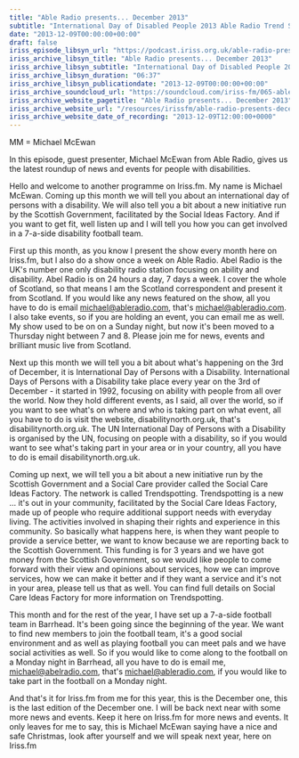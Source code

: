 ```yaml
---
title: "Able Radio presents... December 2013"
subtitle: "International Day of Disabled People 2013 Able Radio Trend Spotting / Social Care Ideas Factory."
date: "2013-12-09T00:00:00+00:00"
draft: false
iriss_episode_libsyn_url: "https://podcast.iriss.org.uk/able-radio-presents-december-2013-1"
iriss_archive_libsyn_title: "Able Radio presents... December 2013"
iriss_archive_libsyn_subtitle: "International Day of Disabled People 2013 Able Radio Trend Spotting / Social Care Ideas Factory"
iriss_archive_libsyn_duration: "06:37"
iriss_archive_libsyn_publicationdate: "2013-12-09T00:00:00+00:00"
iriss_archive_soundcloud_url: "https://soundcloud.com/iriss-fm/065-able-radio-presents"
iriss_archive_website_pagetitle: "Able Radio presents... December 2013"
iriss_archive_website_url: "/resources/irissfm/able-radio-presents-december-2013"
iriss_archive_website_date_of_recording: "2013-12-09T12:00:00+0000"
---
```

MM = Michael McEwan

In this episode, guest presenter, Michael McEwan from Able Radio, gives us the latest roundup of news and events for people with disabilities.

Hello and welcome to another programme on Iriss.fm. My name is Michael McEwan. Coming up this month we will tell you about an international day of persons with a disability. We will also tell you a bit about a new initiative run by the Scottish Government, facilitated by the Social Ideas Factory. And if you want to get fit, well listen up and I will tell you how you can get involved in a 7-a-side disability football team.

First up this month, as you know I present the show every month here on Iriss.fm, but I also do a show once a week on Able Radio. Abel Radio is the UK's number one only disability radio station focusing on ability and disability. Abel Radio is on 24 hours a day, 7 days a week. I cover the whole of Scotland, so that means I am the Scotland correspondent and present it from Scotland. If you would like any news featured on the show, all you have to do is email michael@ableradio.com, that's michael@ableradio.com. I also take events, so if you are holding an event, you can email me as well. My show used to be on on a Sunday night, but now it's been moved to a Thursday night between 7 and 8. Please join me for news, events and brilliant music live from Scotland.

Next up this month we will tell you a bit about what's happening on the 3rd of December, it is International Day of Persons with a Disability. International Days of Persons with a Disability take place every year on the 3rd of December - it started in 1992, focusing on ability with people from all over the world. Now they hold different events, as I said, all over the world, so if you want to see what's on where and who is taking part on what event, all you have to do is visit the website, disabilitynorth.org.uk, that's disabilitynorth.org.uk. The UN International Day of Persons with a Disability is organised by the UN, focusing on people with a disability, so if you would want to see what's taking part in your area or in your country, all you have to do is email disabilitynorth.org.uk.

Coming up next, we will tell you a bit about a new initiative run by the Scottish Government and a Social Care provider called the Social Care Ideas Factory. The network is called Trendspotting. Trendspotting is a new ... it's out in your community, facilitated by the Social Care Ideas Factory, made up of people who require additional support needs with everyday living. The activities involved in shaping their rights and experience in this community. So basically what happens here, is when they want people to provide a service better, we want to know because we are reporting back to the Scottish Government. This funding is for 3 years and we have got money from the Scottish Government, so we would like people to come forward with their view and opinions about services, how we can improve services, how we can make it better and if they want a service and it's not in your area, please tell us that as well. You can find full details on Social Care Ideas Factory for more information on Trendspotting.

This month and for the rest of the year, I have set up a 7-a-side football team in Barrhead. It's been going since the beginning of the year. We want to find new members to join the football team, it's a good social environment and as well as playing football you can meet pals and we have social activities as well. So if you would like to come along to the football on a Monday night in Barrhead, all you have to do is email me, michael@abelradio.com, that's michael@ableradio.com, if you would like to take part in the football on a Monday night.

And that's it for Iriss.fm from me for this year, this is the December one, this is the last edition of the December one. I will be back next near with some more news and events. Keep it here on Iriss.fm for more news and events. It only leaves for me to say, this is Michael McEwan saying have a nice and safe Christmas, look after yourself and we will speak next year, here on Iriss.fm